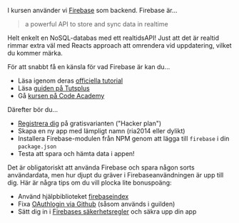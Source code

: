 
I kursen använder vi [Firebase](https://www.firebase.com/) som backend. Firebase är...

> a powerful API to store and sync data in realtime

Helt enkelt en NoSQL-databas med ett realtidsAPI! Just att det är realtid rimmar extra väl med Reacts approach att omrendera vid uppdatering, vilket du kommer märka.

För att snabbt få en känsla för vad Firebase är kan du...

*    Läsa igenom deras [officiella tutorial](https://www.firebase.com/tutorial/#gettingstarted)
*    Läsa [guiden på Tutsplus](http://code.tutsplus.com/tutorials/setting-up-firebase-for-your-next-project--cms-21290)
*    Gå [kursen på Code Academy](http://www.codecademy.com/en/tracks/firebase)

Därefter bör du...

*    [Registrera dig](https://www.firebase.com/signup/) på gratisvarianten ("Hacker plan")
*    Skapa en ny app med lämpligt namn (ria2014 eller dylikt)
*    Installera Firebase-modulen från NPM genom att lägga till `firebase` i din `package.json`
*    Testa att spara och hämta data i appen!

Det är obligatoriskt att använda Firebase och spara någon sorts användardata, men hur djupt du gräver i Firebaseanvändningen är upp till dig. Här är några tips om du vill plocka lite bonuspoäng:

*    Använd hjälpbiblioteket [firebaseindex](https://github.com/Zenovations/FirebaseIndex/)
*    Fixa [OAuthlogin via Github](https://www.firebase.com/docs/web/guide/login/github.html) (såsom används i guilden)
*    Sätt dig in i [Firebases säkerhetsregler](https://www.firebase.com/docs/security/guide/) och säkra upp din app


